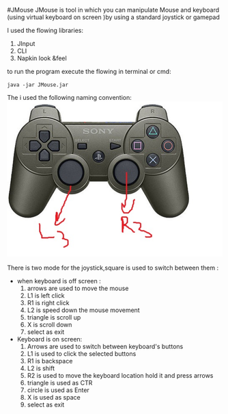 #JMouse
JMouse is tool in which you can manipulate Mouse and keyboard (using virtual keyboard on screen )by using a standard joystick or gamepad 

I used the flowing libraries:

 1. JInput
 2. CLI
 3. Napkin look &feel
 
to run the program  execute the flowing in  terminal or cmd:

    java -jar JMouse.jar

   
 The i used the  following naming convention:
 ![enter image description here](https://github.com/py4object/JMouse/blob/master/buttons_playstation.jpg)

There is two mode for the joystick,square is used to switch between them  :


 - when keyboard is off screen :
	  1. arrows are used to move the mouse
	  2. L1 is left click
	  3. R1 is right click 
	  4. L2 is speed down the mouse movement 
	  5. triangle is scroll up
	  6. X is scroll down
	  7. select as exit
 - Keyboard is on screen:
	 1. Arrows are used to switch between keyboard's buttons
	 2. L1 is used to click the selected buttons
	 3. R1 is backspace 
	 4. L2 is shift
	 5. R2 is used to move the keyboard location hold it and press arrows 
	 6. triangle is used as CTR
	 7. circle is used as Enter
	 8. X is used as space
	 9. select as exit

